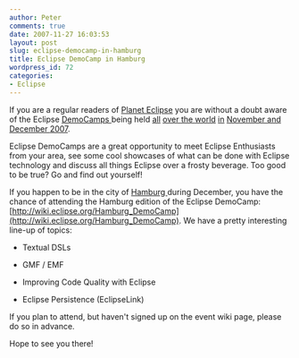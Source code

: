 ```yaml
---
author: Peter
comments: true
date: 2007-11-27 16:03:53
layout: post
slug: eclipse-democamp-in-hamburg
title: Eclipse DemoCamp in Hamburg
wordpress_id: 72
categories:
- Eclipse
---
```


If you are a regular readers of [Planet Eclipse](http://planet.eclipse.or) you are without a doubt aware of the Eclipse [DemoCamps ](http://wiki.eclipse.org/Eclipse_DemoCamp)being held [all](http://wiki.eclipse.org/Sofia_DemoCamp) [over ](http://wiki.eclipse.org/New_York_City_DemoCamp)[the ](http://wiki.eclipse.org/Toronto_DemoCamp)[world](http://wiki.eclipse.org/Nicosia_DemoCamp) [in](http://wiki.eclipse.org/Stockholm_DemoCamp) [November ](http://wiki.eclipse.org/Bangalore_DemoCamp)[and ](http://wiki.eclipse.org/Glasgow_DemoCamp)[December ](http://wiki.eclipse.org/Linz_DemoCamp)[2007](http://wiki.eclipse.org/Silicon_Valley_DemoCamp).

Eclipse DemoCamps are a great opportunity to meet Eclipse Enthusiasts from your area, see some cool showcases of what can be done with Eclipse technology and discuss all things Eclipse  over a frosty beverage. Too good to be true? Go and find out yourself!

If you happen to be in the city of [Hamburg ](http://en.wikipedia.org/wiki/Hamburg)during December, you have the chance of attending the Hamburg edition of the Eclipse DemoCamp: [http://wiki.eclipse.org/Hamburg_DemoCamp](http://wiki.eclipse.org/Hamburg_DemoCamp). We have a pretty interesting line-up of topics:



	
  * Textual DSLs

	
  * GMF / EMF

	
  * Improving Code Quality with Eclipse

	
  * Eclipse Persistence (EclipseLink)


If you plan to attend, but haven't signed up on the event wiki page, please do so in advance.

Hope to see you there!

